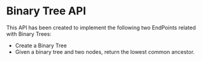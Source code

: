 # Binary Tree API
This API has been created to implement the following two EndPoints related with Binary Trees:
+ Create a Binary Tree 
+ Given a binary tree and two nodes, return the lowest common ancestor.
